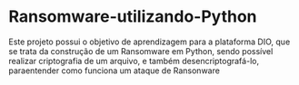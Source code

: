 # Ransomware-utilizando-Python
Este projeto possui o objetivo de aprendizagem para a plataforma DIO, que se trata da construção de um Ransomware em Python, sendo possível realizar criptografia de um arquivo, e também desencriptografá-lo, paraentender como funciona um ataque de Ransonware
